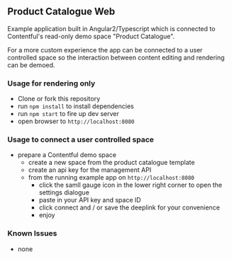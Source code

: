 ## Product Catalogue Web

Example application built in Angular2/Typescript which is connected to Contentful's
read-only demo space "Product Catalogue".

For a more custom experience the app can be connected to a user controlled space so the 
interaction between content editing and rendering can be demoed.

### Usage for rendering only

- Clone or fork this repository
- run `npm install` to install dependencies
- run `npm start` to fire up dev server
- open browser to `http://localhost:8080`

### Usage to connect a user controlled space
- prepare a Contentful demo space
    - create a new space from the product catalogue template
    - create an api key for the management API
    - from the running example app on `http://localhost:8080`
        - click the samll gauge icon in the lower right corner to open the settings dialogue
        - paste in your API key and space ID
        - click connect and / or save the deeplink for your convenience
        - enjoy

### Known Issues
- none